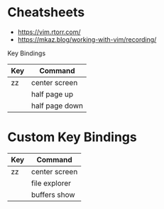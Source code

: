 
# Cheatsheets
* https://vim.rtorr.com/
* https://mkaz.blog/working-with-vim/recording/


Key Bindings

| Key   | Command        |
|-------|----------------|
| zz    | center screen  |
| <C-u> | half page up   |
| <C-d> | half page down |



# Custom Key Bindings
| Key   | Command       |
|-------|---------------|
| zz    | center screen |
| <C-p> | file explorer |
| <C-b> | buffers show  |
